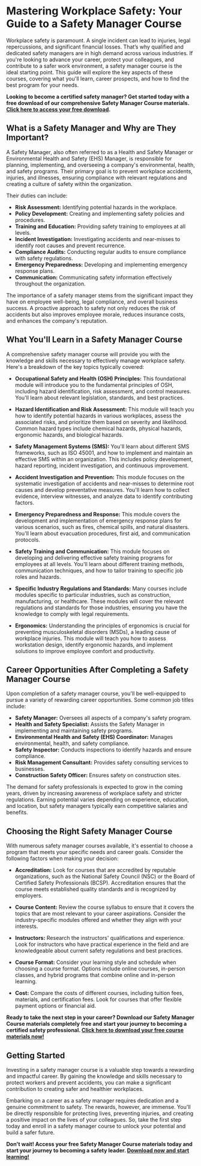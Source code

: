 # Mastering Workplace Safety: Your Guide to a Safety Manager Course

Workplace safety is paramount. A single incident can lead to injuries, legal repercussions, and significant financial losses. That’s why qualified and dedicated safety managers are in high demand across various industries. If you're looking to advance your career, protect your colleagues, and contribute to a safer work environment, a safety manager course is the ideal starting point. This guide will explore the key aspects of these courses, covering what you'll learn, career prospects, and how to find the best program for your needs.

**Looking to become a certified safety manager? Get started today with a free download of our comprehensive Safety Manager Course materials. [Click here to access your free download](https://udemywork.com/safety-manager-course).**

## What is a Safety Manager and Why are They Important?

A Safety Manager, also often referred to as a Health and Safety Manager or Environmental Health and Safety (EHS) Manager, is responsible for planning, implementing, and overseeing a company's environmental, health, and safety programs. Their primary goal is to prevent workplace accidents, injuries, and illnesses, ensuring compliance with relevant regulations and creating a culture of safety within the organization.

Their duties can include:

*   **Risk Assessment:** Identifying potential hazards in the workplace.
*   **Policy Development:** Creating and implementing safety policies and procedures.
*   **Training and Education:** Providing safety training to employees at all levels.
*   **Incident Investigation:** Investigating accidents and near-misses to identify root causes and prevent recurrence.
*   **Compliance Audits:** Conducting regular audits to ensure compliance with safety regulations.
*   **Emergency Preparedness:** Developing and implementing emergency response plans.
*   **Communication:** Communicating safety information effectively throughout the organization.

The importance of a safety manager stems from the significant impact they have on employee well-being, legal compliance, and overall business success. A proactive approach to safety not only reduces the risk of accidents but also improves employee morale, reduces insurance costs, and enhances the company's reputation.

## What You'll Learn in a Safety Manager Course

A comprehensive safety manager course will provide you with the knowledge and skills necessary to effectively manage workplace safety. Here's a breakdown of the key topics typically covered:

*   **Occupational Safety and Health (OSH) Principles:** This foundational module will introduce you to the fundamental principles of OSH, including hazard identification, risk assessment, and control measures. You'll learn about relevant legislation, standards, and best practices.

*   **Hazard Identification and Risk Assessment:** This module will teach you how to identify potential hazards in various workplaces, assess the associated risks, and prioritize them based on severity and likelihood. Common hazard types include chemical hazards, physical hazards, ergonomic hazards, and biological hazards.

*   **Safety Management Systems (SMS):** You'll learn about different SMS frameworks, such as ISO 45001, and how to implement and maintain an effective SMS within an organization. This includes policy development, hazard reporting, incident investigation, and continuous improvement.

*   **Accident Investigation and Prevention:** This module focuses on the systematic investigation of accidents and near-misses to determine root causes and develop preventative measures. You'll learn how to collect evidence, interview witnesses, and analyze data to identify contributing factors.

*   **Emergency Preparedness and Response:** This module covers the development and implementation of emergency response plans for various scenarios, such as fires, chemical spills, and natural disasters. You'll learn about evacuation procedures, first aid, and communication protocols.

*   **Safety Training and Communication:** This module focuses on developing and delivering effective safety training programs for employees at all levels. You'll learn about different training methods, communication techniques, and how to tailor training to specific job roles and hazards.

*   **Specific Industry Regulations and Standards:** Many courses include modules specific to particular industries, such as construction, manufacturing, or healthcare. These modules will cover the relevant regulations and standards for those industries, ensuring you have the knowledge to comply with legal requirements.

*   **Ergonomics:** Understanding the principles of ergonomics is crucial for preventing musculoskeletal disorders (MSDs), a leading cause of workplace injuries. This module will teach you how to assess workstation design, identify ergonomic hazards, and implement solutions to improve employee comfort and productivity.

## Career Opportunities After Completing a Safety Manager Course

Upon completion of a safety manager course, you'll be well-equipped to pursue a variety of rewarding career opportunities. Some common job titles include:

*   **Safety Manager:** Oversees all aspects of a company's safety program.
*   **Health and Safety Specialist:** Assists the Safety Manager in implementing and maintaining safety programs.
*   **Environmental Health and Safety (EHS) Coordinator:** Manages environmental, health, and safety compliance.
*   **Safety Inspector:** Conducts inspections to identify hazards and ensure compliance.
*   **Risk Management Consultant:** Provides safety consulting services to businesses.
*   **Construction Safety Officer:** Ensures safety on construction sites.

The demand for safety professionals is expected to grow in the coming years, driven by increasing awareness of workplace safety and stricter regulations. Earning potential varies depending on experience, education, and location, but safety managers typically earn competitive salaries and benefits.

## Choosing the Right Safety Manager Course

With numerous safety manager courses available, it's essential to choose a program that meets your specific needs and career goals. Consider the following factors when making your decision:

*   **Accreditation:** Look for courses that are accredited by reputable organizations, such as the National Safety Council (NSC) or the Board of Certified Safety Professionals (BCSP). Accreditation ensures that the course meets established quality standards and is recognized by employers.

*   **Course Content:** Review the course syllabus to ensure that it covers the topics that are most relevant to your career aspirations. Consider the industry-specific modules offered and whether they align with your interests.

*   **Instructors:** Research the instructors' qualifications and experience. Look for instructors who have practical experience in the field and are knowledgeable about current safety regulations and best practices.

*   **Course Format:** Consider your learning style and schedule when choosing a course format. Options include online courses, in-person classes, and hybrid programs that combine online and in-person learning.

*   **Cost:** Compare the costs of different courses, including tuition fees, materials, and certification fees. Look for courses that offer flexible payment options or financial aid.

**Ready to take the next step in your career? Download our Safety Manager Course materials completely free and start your journey to becoming a certified safety professional. [Click here to download your free course materials now!](https://udemywork.com/safety-manager-course)**

## Getting Started

Investing in a safety manager course is a valuable step towards a rewarding and impactful career. By gaining the knowledge and skills necessary to protect workers and prevent accidents, you can make a significant contribution to creating safer and healthier workplaces.

Embarking on a career as a safety manager requires dedication and a genuine commitment to safety. The rewards, however, are immense. You'll be directly responsible for protecting lives, preventing injuries, and creating a positive impact on the lives of your colleagues. So, take the first step today and enroll in a safety manager course to unlock your potential and build a safer future.

**Don't wait! Access your free Safety Manager Course materials today and start your journey to becoming a safety leader. [Download now and start learning!](https://udemywork.com/safety-manager-course)**
